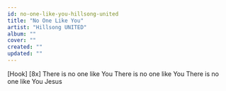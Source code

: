 ```yaml
---
id: no-one-like-you-hillsong-united
title: "No One Like You"
artist: "Hillsong UNITED"
album: ""
cover: ""
created: ""
updated: ""
---
```


[Hook] [8x]
There is no one like You
There is no one like You
There is no one like You
Jesus